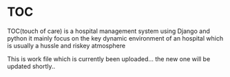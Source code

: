 # TOC
TOC(touch of care) is a hospital management system using Django and python
it mainly focus on the key dynamic environment of an hospital which is usually a hussle and riskey atmosphere

This is work file which is currently been uploaded... the new one will be updated shortly..
